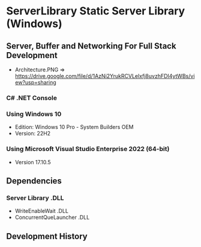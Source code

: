 # ServerLibrary Static Server Library (Windows)


## Server, Buffer and Networking For Full Stack Development
- Architecture.PNG => https://drive.google.com/file/d/1AzNi2YrukRCVLelxfj8uvzhFDI4ytWBs/view?usp=sharing

### C# .NET Console


### Using Windows 10
- Edition: Windows 10 Pro - System Builders OEM
- Version: 22H2

### Using Microsoft Visual Studio Enterprise 2022 (64-bit) 
- Version 17.10.5

## Dependencies
### Server Library .DLL
- WriteEnableWait .DLL
- ConcurrentQueLauncher .DLL

   
## Development History
